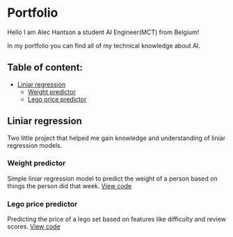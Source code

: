 # Portfolio
Hello I am Alec Hantson a student AI Engineer(MCT) from Belgium!

In my portfolio you can find all of my technical knowledge about AI.

## Table of content:
  - [Liniar regression](#liniar-regression)
    -  [Weight predictor](#weight-predictor)
    -  [Lego price predictor](#lego-price-predictor)


## Liniar regression
Two little project that helped me gain knowledge and understanding of liniar regression models.
### Weight predictor
Simple liniar regression model to predict the weight of a person based on things the person did that week. [View code](https://github.com/HantsonAlec/Portfolio/blob/main/LinearRegression/Linear_Regression_weight_prediction.ipynb)
### Lego price predictor
Predicting the price of a lego set based on features like difficulty and review scores. [View code](https://github.com/HantsonAlec/Portfolio/blob/main/LinearRegression/Linear_Regression_lego_price_prediction.ipynb)

